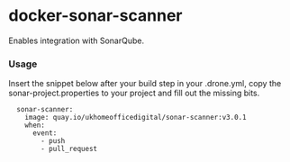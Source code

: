 # docker-sonar-scanner

Enables integration with SonarQube.

### Usage

Insert the snippet below after your build step in your .drone.yml, copy the sonar-project.properties to your project and fill out the missing bits.

```
  sonar-scanner:
    image: quay.io/ukhomeofficedigital/sonar-scanner:v3.0.1
    when:
      event:
        - push
        - pull_request
```

